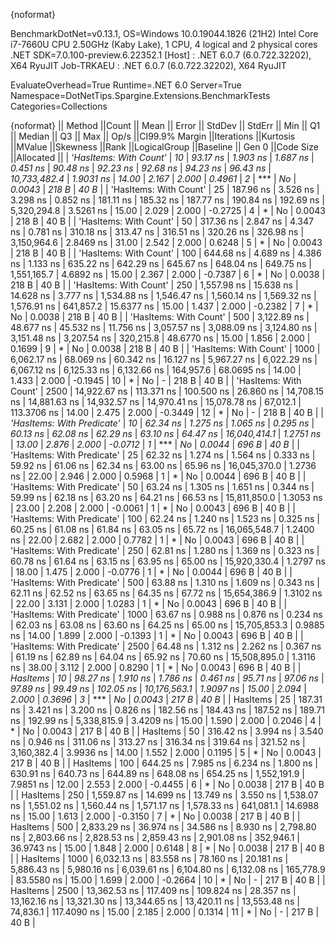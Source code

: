 {noformat}

BenchmarkDotNet=v0.13.1, OS=Windows 10.0.19044.1826 (21H2)
Intel Core i7-7660U CPU 2.50GHz (Kaby Lake), 1 CPU, 4 logical and 2 physical cores
.NET SDK=7.0.100-preview.6.22352.1
  [Host]     : .NET 6.0.7 (6.0.722.32202), X64 RyuJIT
  Job-TRKAEU : .NET 6.0.7 (6.0.722.32202), X64 RyuJIT

EvaluateOverhead=True  Runtime=.NET 6.0  Server=True  
Namespace=DotNetTips.Spargine.Extensions.BenchmarkTests  Categories=Collections  

{noformat}
||                    Method ||Count ||        Mean ||     Error ||    StdDev ||   StdErr ||         Min ||          Q1 ||      Median ||          Q3 ||         Max ||        Op/s ||CI99.9% Margin ||Iterations ||Kurtosis ||MValue ||Skewness ||Rank ||LogicalGroup ||Baseline || Gen 0 ||Code Size ||Allocated ||
|     *'HasItems: With Count'* |    *10* |     *93.17 ns* |   *1.903 ns* |   *1.687 ns* |  *0.451 ns* |     *90.48 ns* |     *92.23 ns* |     *92.68 ns* |     *94.23 ns* |     *96.43 ns* | *10,733,482.4* |      *1.9031 ns* |      *14.00* |    *2.167* |  *2.000* |   *0.4961* |    *2* |            *** |       *No* | *0.0043* |     *218 B* |      *40 B* |
|     'HasItems: With Count' |    25 |    187.96 ns |   3.526 ns |   3.298 ns |  0.852 ns |    181.11 ns |    185.32 ns |    187.77 ns |    190.84 ns |    192.69 ns |  5,320,294.8 |      3.5261 ns |      15.00 |    2.029 |  2.000 |  -0.2725 |    4 |            * |       No | 0.0043 |     218 B |      40 B |
|     'HasItems: With Count' |    50 |    317.36 ns |   2.847 ns |   4.347 ns |  0.781 ns |    310.18 ns |    313.47 ns |    316.51 ns |    320.26 ns |    326.98 ns |  3,150,964.6 |      2.8469 ns |      31.00 |    2.542 |  2.000 |   0.6248 |    5 |            * |       No | 0.0043 |     218 B |      40 B |
|     'HasItems: With Count' |   100 |    644.68 ns |   4.689 ns |   4.386 ns |  1.133 ns |    635.22 ns |    642.29 ns |    645.67 ns |    648.04 ns |    649.75 ns |  1,551,165.7 |      4.6892 ns |      15.00 |    2.367 |  2.000 |  -0.7387 |    6 |            * |       No | 0.0038 |     218 B |      40 B |
|     'HasItems: With Count' |   250 |  1,557.98 ns |  15.638 ns |  14.628 ns |  3.777 ns |  1,534.88 ns |  1,546.47 ns |  1,560.14 ns |  1,569.32 ns |  1,576.91 ns |    641,857.2 |     15.6377 ns |      15.00 |    1.437 |  2.000 |  -0.2382 |    7 |            * |       No | 0.0038 |     218 B |      40 B |
|     'HasItems: With Count' |   500 |  3,122.89 ns |  48.677 ns |  45.532 ns | 11.756 ns |  3,057.57 ns |  3,088.09 ns |  3,124.80 ns |  3,151.48 ns |  3,207.54 ns |    320,215.8 |     48.6770 ns |      15.00 |    1.856 |  2.000 |   0.1699 |    9 |            * |       No | 0.0038 |     218 B |      40 B |
|     'HasItems: With Count' |  1000 |  6,062.17 ns |  68.069 ns |  60.342 ns | 16.127 ns |  5,967.27 ns |  6,022.29 ns |  6,067.12 ns |  6,125.33 ns |  6,132.66 ns |    164,957.6 |     68.0695 ns |      14.00 |    1.433 |  2.000 |  -0.1945 |   10 |            * |       No |      - |     218 B |      40 B |
|     'HasItems: With Count' |  2500 | 14,922.67 ns | 113.371 ns | 100.500 ns | 26.860 ns | 14,708.15 ns | 14,881.63 ns | 14,932.57 ns | 14,970.41 ns | 15,078.78 ns |     67,012.1 |    113.3706 ns |      14.00 |    2.475 |  2.000 |  -0.3449 |   12 |            * |       No |      - |     218 B |      40 B |
| *'HasItems: With Predicate'* |    *10* |     *62.34 ns* |   *1.275 ns* |   *1.065 ns* |  *0.295 ns* |     *60.13 ns* |     *62.08 ns* |     *62.29 ns* |     *63.10 ns* |     *64.47 ns* | *16,040,414.1* |      *1.2751 ns* |      *13.00* |    *2.876* |  *2.000* |  *-0.0712* |    *1* |            *** |       *No* | *0.0044* |     *696 B* |      *40 B* |
| 'HasItems: With Predicate' |    25 |     62.32 ns |   1.274 ns |   1.564 ns |  0.333 ns |     59.92 ns |     61.06 ns |     62.34 ns |     63.00 ns |     65.96 ns | 16,045,370.0 |      1.2736 ns |      22.00 |    2.946 |  2.000 |   0.5968 |    1 |            * |       No | 0.0044 |     696 B |      40 B |
| 'HasItems: With Predicate' |    50 |     63.24 ns |   1.305 ns |   1.651 ns |  0.344 ns |     59.99 ns |     62.18 ns |     63.20 ns |     64.21 ns |     66.53 ns | 15,811,850.0 |      1.3053 ns |      23.00 |    2.208 |  2.000 |  -0.0061 |    1 |            * |       No | 0.0043 |     696 B |      40 B |
| 'HasItems: With Predicate' |   100 |     62.24 ns |   1.240 ns |   1.523 ns |  0.325 ns |     60.25 ns |     61.08 ns |     61.84 ns |     63.05 ns |     65.72 ns | 16,065,548.7 |      1.2400 ns |      22.00 |    2.682 |  2.000 |   0.7782 |    1 |            * |       No | 0.0043 |     696 B |      40 B |
| 'HasItems: With Predicate' |   250 |     62.81 ns |   1.280 ns |   1.369 ns |  0.323 ns |     60.78 ns |     61.64 ns |     63.15 ns |     63.95 ns |     65.00 ns | 15,920,330.4 |      1.2797 ns |      18.00 |    1.475 |  2.000 |  -0.0776 |    1 |            * |       No | 0.0044 |     696 B |      40 B |
| 'HasItems: With Predicate' |   500 |     63.88 ns |   1.310 ns |   1.609 ns |  0.343 ns |     62.11 ns |     62.52 ns |     63.65 ns |     64.35 ns |     67.72 ns | 15,654,386.9 |      1.3102 ns |      22.00 |    3.131 |  2.000 |   1.0283 |    1 |            * |       No | 0.0043 |     696 B |      40 B |
| 'HasItems: With Predicate' |  1000 |     63.67 ns |   0.988 ns |   0.876 ns |  0.234 ns |     62.03 ns |     63.08 ns |     63.60 ns |     64.25 ns |     65.00 ns | 15,705,853.3 |      0.9885 ns |      14.00 |    1.899 |  2.000 |  -0.1393 |    1 |            * |       No | 0.0043 |     696 B |      40 B |
| 'HasItems: With Predicate' |  2500 |     64.48 ns |   1.312 ns |   2.262 ns |  0.367 ns |     61.19 ns |     62.89 ns |     64.04 ns |     65.92 ns |     70.60 ns | 15,508,895.0 |      1.3116 ns |      38.00 |    3.112 |  2.000 |   0.8290 |    1 |            * |       No | 0.0043 |     696 B |      40 B |
|                   *HasItems* |    *10* |     *98.27 ns* |   *1.910 ns* |   *1.786 ns* |  *0.461 ns* |     *95.71 ns* |     *97.06 ns* |     *97.89 ns* |     *99.49 ns* |    *102.05 ns* | *10,176,563.1* |      *1.9097 ns* |      *15.00* |    *2.094* |  *2.000* |   *0.3696* |    *3* |            *** |       *No* | *0.0043* |     *217 B* |      *40 B* |
|                   HasItems |    25 |    187.31 ns |   3.421 ns |   3.200 ns |  0.826 ns |    182.56 ns |    184.43 ns |    187.52 ns |    189.71 ns |    192.99 ns |  5,338,815.9 |      3.4209 ns |      15.00 |    1.590 |  2.000 |   0.2046 |    4 |            * |       No | 0.0043 |     217 B |      40 B |
|                   HasItems |    50 |    316.42 ns |   3.994 ns |   3.540 ns |  0.946 ns |    311.06 ns |    313.27 ns |    316.34 ns |    319.64 ns |    321.52 ns |  3,160,382.4 |      3.9936 ns |      14.00 |    1.552 |  2.000 |   0.1195 |    5 |            * |       No | 0.0043 |     217 B |      40 B |
|                   HasItems |   100 |    644.25 ns |   7.985 ns |   6.234 ns |  1.800 ns |    630.91 ns |    640.73 ns |    644.89 ns |    648.08 ns |    654.25 ns |  1,552,191.9 |      7.9851 ns |      12.00 |    2.553 |  2.000 |  -0.4455 |    6 |            * |       No | 0.0038 |     217 B |      40 B |
|                   HasItems |   250 |  1,559.87 ns |  14.699 ns |  13.749 ns |  3.550 ns |  1,538.07 ns |  1,551.02 ns |  1,560.44 ns |  1,571.17 ns |  1,578.33 ns |    641,081.1 |     14.6988 ns |      15.00 |    1.613 |  2.000 |  -0.3150 |    7 |            * |       No | 0.0038 |     217 B |      40 B |
|                   HasItems |   500 |  2,833.29 ns |  36.974 ns |  34.586 ns |  8.930 ns |  2,798.80 ns |  2,803.66 ns |  2,828.53 ns |  2,859.43 ns |  2,901.08 ns |    352,946.1 |     36.9743 ns |      15.00 |    1.848 |  2.000 |   0.6148 |    8 |            * |       No | 0.0038 |     217 B |      40 B |
|                   HasItems |  1000 |  6,032.13 ns |  83.558 ns |  78.160 ns | 20.181 ns |  5,886.43 ns |  5,980.16 ns |  6,039.61 ns |  6,104.80 ns |  6,132.08 ns |    165,778.9 |     83.5580 ns |      15.00 |    1.699 |  2.000 |  -0.2664 |   10 |            * |       No |      - |     217 B |      40 B |
|                   HasItems |  2500 | 13,362.53 ns | 117.409 ns | 109.824 ns | 28.357 ns | 13,162.16 ns | 13,321.30 ns | 13,344.65 ns | 13,420.11 ns | 13,553.48 ns |     74,836.1 |    117.4090 ns |      15.00 |    2.185 |  2.000 |   0.1314 |   11 |            * |       No |      - |     217 B |      40 B |
